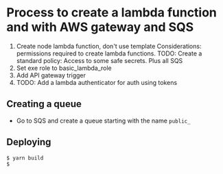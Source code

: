 # Process to create a lambda function and with AWS gateway and SQS

1. Create node lambda function, don't use template
  Considerations: permissions required to create lambda functions.
  TODO: Create a standard policy: Access to some safe secrets. Plus all SQS
2. Set exe role to basic_lambda_role
3. Add API gateway trigger
4. TODO: Add a lambda authenticator for auth using tokens


## Creating a queue

- Go to SQS and create a queue starting with the name `public_`

## Deploying

```$bash
$ yarn build
$ 

```